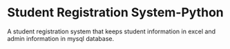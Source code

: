 # Student Registration System-Python
 A student registration system that keeps student information in excel and admin information in mysql database.
